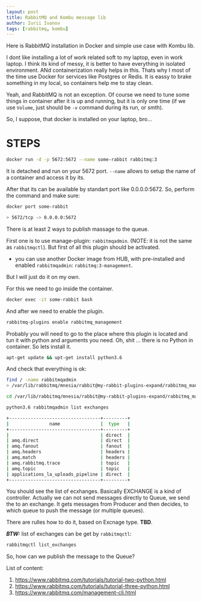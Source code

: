 ```yaml
---
layout: post
title: RabbitMQ and Kombu message lib
author: Iurii Ivanov
tags: [rabbitmq, kombu]
---
```


Here is RabbitMQ installation in Docker and simple use case with Kombu lib.

I dont like installing a lot of work related soft to my laptop, even in work laptop. I think its kind of messy, it is better to have everything in isolated environment. ANd containerization really helps in this. Thats why I most of the time use Docker for services like Postgres or Redis. It is eassy to brake something in my local, so containers help me to stay clean.

Yeah, and RabbitMQ is not an exception. Of course we need to tune some things in container after it is up and running, but it is only one time (if we use `Volume`, just should be `-v` command during its run, or smth).

So, I suppose, that docker is installed on your laptop, bro...

# STEPS

```bash
docker run -d -p 5672:5672 --name some-rabbit rabbitmq:3
```
It is detached and run on your 5672 port. `--name` allows to setup the name of a container and access it by its.

After that its can be available by standart port like 0.0.0.0:5672.
So, perform the command and make sure:
```bash
docker port some-rabbit

> 5672/tcp -> 0.0.0.0:5672
```

There is at least 2 ways to publish massage to the queue.

First one is to use manage-plugin: `rabbitmqadmin`. (NOTE: it is not the same as `rabbitmqctl`).
But first of all this plugin should be activated.

- you can use another Docker image from HUB, with pre-installed and enabled `rabbitmqadmin`: `rabbitmq:3-management`.

But I will just do it on my own.

For this we need to go inside the container.

```bash
docker exec -it some-rabbit bash
```

And after we need to enable the plugin.

```bash
rabbitmq-plugins enable rabbitmq_management
```

Probably you will need to go to the place where this plugin is located and tun it with python and arguments you need.
Oh, shit ... there is no Python in container. So lets install it.

```bash
apt-get update && upt-get install python3.6
```

And check that everything is ok:

```bash
find / -name rabbitmqadmin
> /var/lib/rabbitmq/mnesia/rabbit@my-rabbit-plugins-expand/rabbitmq_management-3.7.17/priv/www/cli

cd /var/lib/rabbitmq/mnesia/rabbit@my-rabbit-plugins-expand/rabbitmq_management-3.7.17/priv/www/cli

python3.6 rabbitmqadmin list exchanges

+----------------------------------+---------+
|               name               |  type   |
+----------------------------------+---------+
|                                  | direct  |
| amq.direct                       | direct  |
| amq.fanout                       | fanout  |
| amq.headers                      | headers |
| amq.match                        | headers |
| amq.rabbitmq.trace               | topic   |
| amq.topic                        | topic   |
| applications_la_uploads_pipeline | direct  |
+----------------------------------+---------+
```

You should see the list of ecxhanges.
Basically EXCHANGE is a kind of controller. Actually we can not send messages directly to Queue, we send the to an exchange.
It gets messages from Producer and then decides, to which queue to push the message (or multiple queues).

There are rulles how to do it, based on Excnage type. **TBD**.

***BTW:*** list of exchanges can be get by `rabbitmqctl`:

```bash
rabbitmqctl list_exchanges
```

So, how can we publish the message to the Queue?

List of content:
1. <https://www.rabbitmq.com/tutorials/tutorial-two-python.html>
2. <https://www.rabbitmq.com/tutorials/tutorial-three-python.html>
3. <https://www.rabbitmq.com/management-cli.html>
